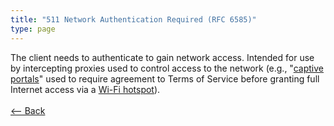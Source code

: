 ```yaml
---
title: "511 Network Authentication Required (RFC 6585)"
type: page
---
```

The client needs to authenticate to gain network access. Intended for use by intercepting proxies used to control access to the network (e.g., "[captive portals](https://en.wikipedia.org/wiki/Captive_portal)" used to require agreement to Terms of Service before granting full Internet access via a [Wi-Fi hotspot](https://en.wikipedia.org/wiki/Hotspot_(Wi-Fi))).<br /><br />[<-- Back](../../http_codes.md)